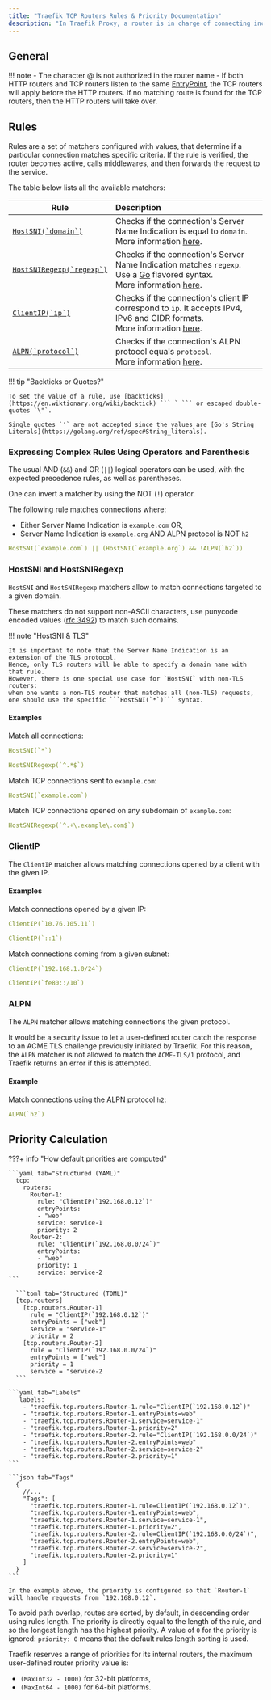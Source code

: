 ```yaml
---
title: "Traefik TCP Routers Rules & Priority Documentation"
description: "In Traefik Proxy, a router is in charge of connecting incoming requests to the Services that can handle them. Read the technical documentation."
---
```



## General 

!!! note
    - The character @ is not authorized in the router name
    - If both HTTP routers and TCP routers listen to the same [EntryPoint](../../../install-configuration/entrypoints.md), the TCP routers will apply before the HTTP routers. If no matching route is found for the TCP routers, then the HTTP routers will take over.

## Rules

Rules are a set of matchers configured with values, that determine if a particular connection matches specific criteria. If the rule is verified, the router becomes active, calls middlewares, and then forwards the request to the service.

The table below lists all the available matchers:

| Rule                                                        | Description                                                                                      |
|-------------------------------------------------------------|:-------------------------------------------------------------------------------------------------|
| <a id="opt-HostSNIdomain" href="#opt-HostSNIdomain" title="#opt-HostSNIdomain">[```HostSNI(`domain`)```](#hostsni-and-hostsniregexp)</a> | Checks if the connection's Server Name Indication is equal to `domain`.<br /> More information [here](#hostsni-and-hostsniregexp).                          |
| <a id="opt-HostSNIRegexpregexp" href="#opt-HostSNIRegexpregexp" title="#opt-HostSNIRegexpregexp">[```HostSNIRegexp(`regexp`)```](#hostsni-and-hostsniregexp)</a> | Checks if the connection's Server Name Indication matches `regexp`.<br />Use a [Go](https://golang.org/pkg/regexp/) flavored syntax.<br /> More information [here](#hostsni-and-hostsniregexp). |
| <a id="opt-ClientIPip" href="#opt-ClientIPip" title="#opt-ClientIPip">[```ClientIP(`ip`)```](#clientip)</a> | Checks if the connection's client IP correspond to `ip`. It accepts IPv4, IPv6 and CIDR formats.<br /> More information [here](#clientip). |
| <a id="opt-ALPNprotocol" href="#opt-ALPNprotocol" title="#opt-ALPNprotocol">[```ALPN(`protocol`)```](#alpn)</a> | Checks if the connection's ALPN protocol equals `protocol`.<br /> More information [here](#alpn).          |

!!! tip "Backticks or Quotes?"

    To set the value of a rule, use [backticks](https://en.wiktionary.org/wiki/backtick) ``` ` ``` or escaped double-quotes `\"`.

    Single quotes `'` are not accepted since the values are [Go's String Literals](https://golang.org/ref/spec#String_literals).

### Expressing Complex Rules Using Operators and Parenthesis

The usual AND (`&&`) and OR (`||`) logical operators can be used, with the expected precedence rules,
as well as parentheses.

One can invert a matcher by using the NOT (`!`) operator.

The following rule matches connections where:

- Either Server Name Indication is `example.com` OR,
- Server Name Indication is `example.org` AND ALPN protocol is NOT `h2`

```yaml
HostSNI(`example.com`) || (HostSNI(`example.org`) && !ALPN(`h2`))
```

### HostSNI and HostSNIRegexp

`HostSNI` and `HostSNIRegexp` matchers allow to match connections targeted to a given domain.

These matchers do not support non-ASCII characters, use punycode encoded values ([rfc 3492](https://tools.ietf.org/html/rfc3492)) to match such domains.

!!! note "HostSNI & TLS"

    It is important to note that the Server Name Indication is an extension of the TLS protocol.
    Hence, only TLS routers will be able to specify a domain name with that rule.
    However, there is one special use case for `HostSNI` with non-TLS routers:
    when one wants a non-TLS router that matches all (non-TLS) requests,
    one should use the specific ```HostSNI(`*`)``` syntax.

#### Examples

Match all connections:

```yaml tab="HostSNI"
HostSNI(`*`)
```

```yaml tab="HostSNIRegexp"
HostSNIRegexp(`^.*$`)
```

Match TCP connections sent to `example.com`:

```yaml
HostSNI(`example.com`)
```

Match TCP connections opened on any subdomain of `example.com`:

```yaml
HostSNIRegexp(`^.+\.example\.com$`)
```

### ClientIP

The `ClientIP` matcher allows matching connections opened by a client with the given IP.

#### Examples

Match connections opened by a given IP:

```yaml tab="IPv4"
ClientIP(`10.76.105.11`)
```

```yaml tab="IPv6"
ClientIP(`::1`)
```

Match connections coming from a given subnet:

```yaml tab="IPv4"
ClientIP(`192.168.1.0/24`)
```

```yaml tab="IPv6"
ClientIP(`fe80::/10`)
```

### ALPN

The `ALPN` matcher allows matching connections the given protocol.

It would be a security issue to let a user-defined router catch the response to
an ACME TLS challenge previously initiated by Traefik.
For this reason, the `ALPN` matcher is not allowed to match the `ACME-TLS/1`
protocol, and Traefik returns an error if this is attempted.

#### Example

Match connections using the ALPN protocol `h2`:

```yaml
ALPN(`h2`)
```

## Priority Calculation

???+ info "How default priorities are computed"

    ```yaml tab="Structured (YAML)"
      tcp:
        routers:
          Router-1:
            rule: "ClientIP(`192.168.0.12`)"
            entryPoints:
            - "web"
            service: service-1
            priority: 2
          Router-2:
            rule: "ClientIP(`192.168.0.0/24`)"
            entryPoints:
            - "web"
            priority: 1
            service: service-2
    ```

      ```toml tab="Structured (TOML)"
      [tcp.routers]
        [tcp.routers.Router-1]
          rule = "ClientIP(`192.168.0.12`)"
          entryPoints = ["web"]
          service = "service-1"
          priority = 2
        [tcp.routers.Router-2]
          rule = "ClientIP(`192.168.0.0/24`)"
          entryPoints = ["web"]
          priority = 1
          service = "service-2
      ```

    ```yaml tab="Labels"
       labels:
        - "traefik.tcp.routers.Router-1.rule="ClientIP(`192.168.0.12`)"
        - "traefik.tcp.routers.Router-1.entryPoints=web"
        - "traefik.tcp.routers.Router-1.service=service-1"
        - "traefik.tcp.routers.Router-1.priority=2"
        - "traefik.tcp.routers.Router-2.rule="ClientIP(`192.168.0.0/24`)"
        - "traefik.tcp.routers.Router-2.entryPoints=web"
        - "traefik.tcp.routers.Router-2.service=service-2"
        - "traefik.tcp.routers.Router-2.priority=1"
    ```

    ```json tab="Tags"
      {
        //...
        "Tags": [
          "traefik.tcp.routers.Router-1.rule=ClientIP(`192.168.0.12`)",
          "traefik.tcp.routers.Router-1.entryPoints=web",
          "traefik.tcp.routers.Router-1.service=service-1",
          "traefik.tcp.routers.Router-1.priority=2",
          "traefik.tcp.routers.Router-2.rule=ClientIP(`192.168.0.0/24`)",
          "traefik.tcp.routers.Router-2.entryPoints=web",
          "traefik.tcp.routers.Router-2.service=service-2",
          "traefik.tcp.routers.Router-2.priority=1"
        ]
      }
    ```

    In the example above, the priority is configured so that `Router-1` will handle requests from `192.168.0.12`.

To avoid path overlap, routes are sorted, by default, in descending order using rules length.
The priority is directly equal to the length of the rule, and so the longest length has the highest priority.
A value of `0` for the priority is ignored: `priority: 0` means that the default rules length sorting is used.

Traefik reserves a range of priorities for its internal routers, the maximum user-defined router priority value is:

- `(MaxInt32 - 1000)` for 32-bit platforms,
- `(MaxInt64 - 1000)` for 64-bit platforms.
